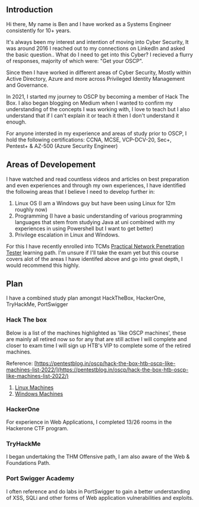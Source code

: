 ## Introduction

Hi there, My name is Ben and I have worked as a Systems Engineer consistently for 10+ years.

It's always been my interest and intention of moving into Cyber Security, It was around 2016 I reached out to my connections on LinkedIn and asked the basic question.. What do I need to get into this Cyber? I recieved a flurry of responses, majority of which were: "Get your OSCP".&#x20;

Since then I have worked in different areas of Cyber Security, Mostly within Active Directory, Azure and more across Privileged Identity Management and Governance.

In 2021, I started my journey to OSCP by becoming a member of Hack The Box. I also began blogging on Medium when I wanted to confirm my understanding of the concepts I was working with, I love to teach but I also understand that if I can't explain it or teach it then I don't understand it enough.&#x20;

For anyone intersted in my experience and areas of study prior to OSCP, I hold the following certifications: CCNA, MCSE, VCP-DCV-20, Sec+, Pentest+ & AZ-500 (Azure Security Engineer)



## Areas of Developement

I have watched and read countless videos and articles on best preparation and even experiences and through my own experiences, I have identified the following areas that I believe I need to develop further in:

1. Linux OS (I am a Windows guy but have been using Linux for 12m roughly now)
2. Programming (I have a basic understanding of various programming languages that stem from studying Java at uni combined with my experiences in using Powershell but I want to get better)
3. Privilege escalation in Linux and Windows.

For this I have recently enrolled into TCMs [Practical Network Penetration Tester](https://certifications.tcm-sec.com/pnpt/) learning path. 
I'm unsure if I'll take the exam yet but this course covers alot of the areas I have identifed above and go into great depth, I would recommend this highly.


## Plan

I have a combined study plan amongst HackTheBox, HackerOne, TryHackMe, PortSwigger

### Hack The box
Below is a list of the machines highlighted as 'like OSCP machines', these are mainly all retired now so for any that are still active I will complete and closer to exam time I will sign up HTB's VIP to complete some of the retired machines.

Reference: [https://pentestblog.in/oscp/hack-the-box-htb-oscp-like-machines-list-2022/](https://pentestblog.in/oscp/hack-the-box-htb-oscp-like-machines-list-2022/)

1. [Linux Machines](https://github.com/br-ashlin/oscp-prep/blob/main/hack-the-box/machines/linux.md)
2. [Windows Machines](https://github.com/br-ashlin/oscp-prep/blob/main/hack-the-box/machines/windows.md)

### HackerOne
For experience in Web Applications, I completed 13/26 rooms in the Hackerone CTF program.

### TryHackMe
 I began undertaking the THM Offensive path, I am also aware of the Web & Foundations Path.

 ### Port Swigger Academy
I often reference and do labs in PortSwigger to gain a better understanding of XSS, SQLi and other forms of Web application vulnerabilities and exploits.

